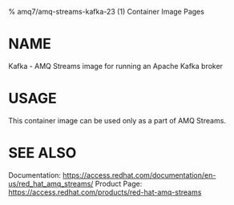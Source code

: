 % amq7/amq-streams-kafka-23 (1) Container Image Pages

# NAME

Kafka - AMQ Streams image for running an Apache Kafka broker

# USAGE

This container image can be used only as a part of AMQ Streams.

# SEE ALSO

Documentation: https://access.redhat.com/documentation/en-us/red_hat_amq_streams/
Product Page: https://access.redhat.com/products/red-hat-amq-streams
